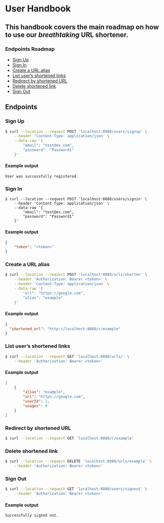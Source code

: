 # User Handbook

## This handbook covers the main roadmap on how to use our *breathtaking* URL shortener.


### Endpoints Roadmap
* [Sign Up](#sign-up)
* [Sign In](#sign-in)
* [Create a URL alias](#create-a-url-alias)
* [List user’s shortened links](#list-users-shortened-links)
* [Redirect by shortened URL](#redirect-by-shortened-url)
* [Delete shortened link](#delete-shortened-link)
* [Sign Out](#sign-out)


## Endpoints

### Sign Up
```bash
$ curl --location --request POST 'localhost:8080/users/signup' \
    --header 'Content-Type: application/json' \
    --data-raw '{
        "email": "test@ex.com",
        "password": "Password1"
    }'
```
#### Example output
```text
User was successfully registered.
```

### Sign In
```console
$ curl --location --request POST 'localhost:8080/users/signin' \
    --header 'Content-Type: application/json' \
    --data-raw '{
        "email": "test@ex.com",
        "password": "Password1"
    }'
```
#### Example output
```json
{
    "token": "<token>"
}
```

### Create a URL alias
```bash
$ curl --location --request POST 'localhost:8080/urls/shorten' \
    --header 'Authorization: Bearer <token>' \
    --header 'Content-Type: application/json' \
    --data-raw '{
        "url": "https://google.com",
        "alias": "example"
    }'
```
#### Example output
```json
{
  "shortened_url": "http://localhost:8080/r/example"
}
```

### List user’s shortened links
```bash
$ curl --location --request GET 'localhost:8080/urls/' \
    --header 'Authorization: Bearer <token>'
```
#### Example output
```json
[
    {
        "alias": "example",
        "url": "https://google.com",
        "userId": 1,
        "usages": 0
    }
]
```

### Redirect by shortened URL
```bash
$ curl --location --request GET 'localhost:8080/r/example'
```

### Delete shortened link
```bash
$ curl --location --request DELETE 'localhost:8080/urls/example' \
    --header 'Authorization: Bearer <token>'
```

### Sign Out
```bash
$ curl --location --request GET 'localhost:8080/users/signout' \
    --header 'Authorization: Bearer <token>'
```

#### Example output
```text
Successfully signed out.
```
